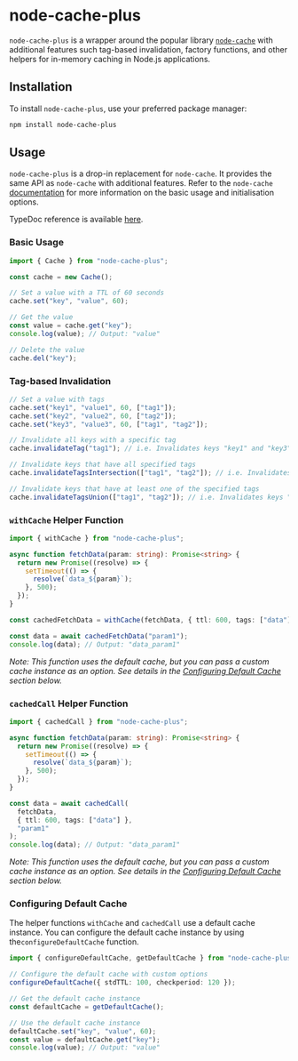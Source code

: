 # node-cache-plus

`node-cache-plus` is a wrapper around the popular library [`node-cache`](https://github.com/node-cache/node-cache/tree/master) with additional features such tag-based invalidation, factory functions, and other helpers for in-memory caching in Node.js applications.

## Installation

To install `node-cache-plus`, use your preferred package manager:

```bash
npm install node-cache-plus
```

## Usage

`node-cache-plus` is a drop-in replacement for `node-cache`. It provides the same API as `node-cache` with additional features. Refer to the `node-cache` [documentation](https://github.com/node-cache/node-cache#options) for more information on the basic usage and initialisation options.

TypeDoc reference is available [here](https://apetta.github.io/node-cache-plus/).

### Basic Usage

```typescript
import { Cache } from "node-cache-plus";

const cache = new Cache();

// Set a value with a TTL of 60 seconds
cache.set("key", "value", 60);

// Get the value
const value = cache.get("key");
console.log(value); // Output: "value"

// Delete the value
cache.del("key");
```

### Tag-based Invalidation

```typescript
// Set a value with tags
cache.set("key1", "value1", 60, ["tag1"]);
cache.set("key2", "value2", 60, ["tag2"]);
cache.set("key3", "value3", 60, ["tag1", "tag2"]);

// Invalidate all keys with a specific tag
cache.invalidateTag("tag1"); // i.e. Invalidates keys "key1" and "key3"

// Invalidate keys that have all specified tags
cache.invalidateTagsIntersection(["tag1", "tag2"]); // i.e. Invalidates key "key3"

// Invalidate keys that have at least one of the specified tags
cache.invalidateTagsUnion(["tag1", "tag2"]); // i.e. Invalidates keys "key1" and "key2"
```

### `withCache` Helper Function

```typescript
import { withCache } from "node-cache-plus";

async function fetchData(param: string): Promise<string> {
  return new Promise((resolve) => {
    setTimeout(() => {
      resolve(`data_${param}`);
    }, 500);
  });
}

const cachedFetchData = withCache(fetchData, { ttl: 600, tags: ["data"] });

const data = await cachedFetchData("param1");
console.log(data); // Output: "data_param1"
```

_Note: This function uses the default cache, but you can pass a custom cache instance as an option. See details in the [Configuring Default Cache](#configuring-default-cache) section below._

### `cachedCall` Helper Function

```typescript
import { cachedCall } from "node-cache-plus";

async function fetchData(param: string): Promise<string> {
  return new Promise((resolve) => {
    setTimeout(() => {
      resolve(`data_${param}`);
    }, 500);
  });
}

const data = await cachedCall(
  fetchData,
  { ttl: 600, tags: ["data"] },
  "param1"
);
console.log(data); // Output: "data_param1"
```

_Note: This function uses the default cache, but you can pass a custom cache instance as an option. See details in the [Configuring Default Cache](#configuring-default-cache) section below._

### Configuring Default Cache

The helper functions `withCache` and `cachedCall` use a default cache instance. You can configure the default cache instance by using the`configureDefaultCache` function.

```typescript
import { configureDefaultCache, getDefaultCache } from "node-cache-plus";

// Configure the default cache with custom options
configureDefaultCache({ stdTTL: 100, checkperiod: 120 });

// Get the default cache instance
const defaultCache = getDefaultCache();

// Use the default cache instance
defaultCache.set("key", "value", 60);
const value = defaultCache.get("key");
console.log(value); // Output: "value"
```
